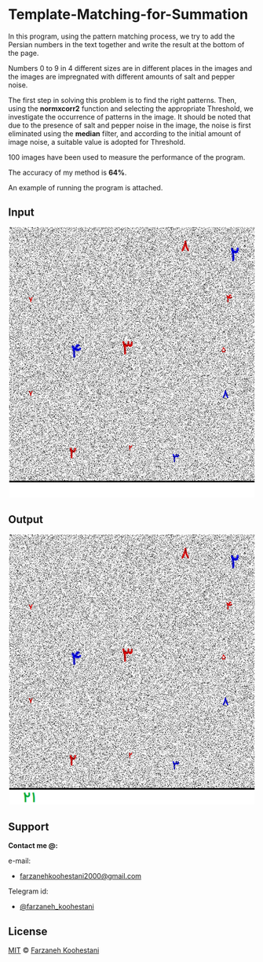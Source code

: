 # Template-Matching-for-Summation

In this program, using the pattern matching process, we try to add the Persian numbers in the text together and write the result at the bottom of the page.

Numbers 0 to 9 in 4 different sizes are in different places in the images and the images are impregnated with different amounts of salt and pepper noise.

The first step in solving this problem is to find the right patterns. Then, using the **normxcorr2** function and selecting the appropriate Threshold, we investigate the occurrence of patterns in the image. It should be noted that due to the presence of salt and pepper noise in the image, the noise is first eliminated using the **median** filter, and according to the initial amount of image noise, a suitable value is adopted for Threshold.

100 images have been used to measure the performance of the program.

The accuracy of my method is **64%**.

An example of running the program is attached.

## Input
<p align="center">
<img src="https://github.com/farkoo/Template-Matching-for-Summation/blob/master/Test.png" height=550 width=500>
</p>

## Output
<p align="center">
<img src="https://github.com/farkoo/Template-Matching-for-Summation/blob/master/Result.png" height=550 width=500>
</p>


## Support

**Contact me @:**

e-mail:

* farzanehkoohestani2000@gmail.com

Telegram id:

* [@farzaneh_koohestani](https://t.me/farzaneh_koohestani)


## License
[MIT](https://github.com/farkoo/Template-Matching-for-Summation/blob/master/LICENSE)
&#0169; 
[Farzaneh Koohestani](https://github.com/farkoo)
